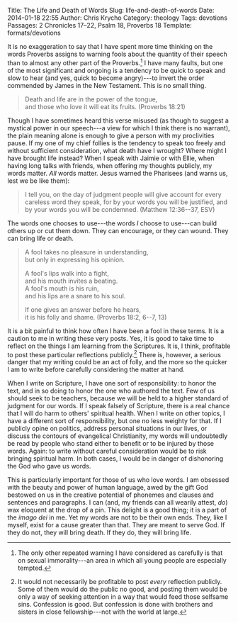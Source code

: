 Title: The Life and Death of Words
Slug: life-and-death-of-words
Date: 2014-01-18 22:55
Author: Chris Krycho
Category: theology
Tags: devotions
Passages: 2 Chronicles 17–22, Psalm 18, Proverbs 18
Template: formats/devotions

It is no exaggeration to say that I have spent more time thinking on the words Proverbs assigns to warning fools about the quantity of their speech than to almost any other part of the Proverbs.[^1] I have many faults, but one of the most significant and ongoing is a tendency to be quick to speak and slow to hear (and yes, quick to become angry)---to invert the order commended by James in the New Testament. This is no small thing.

> Death and life are in the power of the tongue,  
> and those who love it will eat its fruits. (Proverbs 18:21)

Though I have sometimes heard this verse misused (as though to suggest a mystical power in our speech---a view for which I think there is no warrant), the plain meaning alone is enough to give a person with my proclivities pause. If my one of my chief follies is the tendency to speak too freely and without sufficient consideration, what death have I wrought? Where might I have brought life instead? When I speak with Jaimie or with Ellie, when having long talks with friends, when offering my thoughts publicly, my words matter. *All* words matter. Jesus warned the Pharisees (and warns us, lest we be like them):

> I tell you, on the day of judgment people will give account for every careless word they speak, for by your words you will be justified, and by your words you will be condemned. (Matthew 12:36--37, ESV)

The words one chooses to use---the words *I* choose to use---can build others up or cut them down. They can encourage, or they can wound. They can bring life or death.

> A fool takes no pleasure in understanding,  
> but only in expressing his opinion.  
> 
> A fool's lips walk into a fight,  
> and his mouth invites a beating.  
> A fool's mouth is his ruin,  
> and his lips are a snare to his soul.  
>   
> If one gives an answer before he hears,  
> it is his folly and shame. (Proverbs 18:2, 6--7, 13)

It is a bit painful to think how often I have been a fool in these terms. It is a caution to me in writing these very posts. Yes, it is good to take time to reflect on the things I am learning from the Scriptures. It is, I think, profitable to post these particular reflections publicly.[^2] There is, however, a serious danger that my writing could be an act of folly, and the more so the quicker I am to write before carefully considering the matter at hand.

When I write on Scripture, I have one sort of responsibility: to honor the text, and in so doing to honor the one who authored the text. Few of us should seek to be teachers, because we will be held to a higher standard of judgment for our words. If I speak falsely of Scripture, there is a real chance that I will do harm to others' spiritual health. When I write on other topics, I have a different sort of responsibility, but one no less weighty for that. If I publicly opine on politics, address personal situations in our lives, or discuss the contours of evangelical Christianity, my words will undoubtedly be read by people who stand either to benefit or to be injured by those words. Again: to write without careful consideration would be to risk bringing spiritual harm. In both cases, I would be in danger of dishonoring the God who gave us words.

This is particularly important for those of us who love words. I am obsessed with the beauty and power of human language, awed by the gift God bestowed on us in the creative potential of phonemes and clauses and sentences and paragraphs. I can (and, my friends can all wearily attest, *do*) wax eloquent at the drop of a pin. This delight is a good thing; it is a part of the *imago dei* in me. Yet my words are not to be their own ends. They, like I myself, exist for a cause greater than that. They are meant to serve God. If they do not, they will bring death. If they do, they will bring life.

[^1]: The only other repeated warning I have considered as carefully is that on sexual immorality---an area in which all young people are especially tempted.

[^2]: It would not necessarily be profitable to post *every* reflection publicly. Some of them would do the public no good, and posting them would be only a way of seeking attention in a way that would feed those selfsame sins. Confession is good. But confession is done with brothers and sisters in close fellowship---not with the world at large.